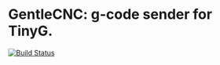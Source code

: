 # GentleCNC: g-code sender for TinyG.

[![Build Status](https://travis-ci.org/samofly/gentle.svg?branch=master)](https://travis-ci.org/samofly/gentle)
